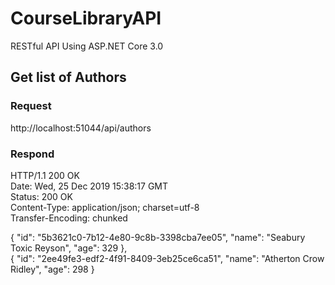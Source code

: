 # CourseLibraryAPI
RESTful API Using ASP.NET Core 3.0

## Get list of Authors

### Request
  http://localhost:51044/api/authors

### Respond

HTTP/1.1 200 OK <br/>
Date: Wed, 25 Dec 2019 15:38:17 GMT <br/>
Status: 200 OK <br/>
Content-Type: application/json; charset=utf-8 <br/>
Transfer-Encoding: chunked <br/>

{
        "id": "5b3621c0-7b12-4e80-9c8b-3398cba7ee05", 
        "name": "Seabury Toxic Reyson",
        "age": 329
    },<br/>
    {
        "id": "2ee49fe3-edf2-4f91-8409-3eb25ce6ca51",
        "name": "Atherton Crow Ridley",
        "age": 298
}

<br/>
